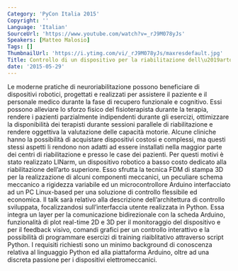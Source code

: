 ```yaml
---
Category: 'PyCon Italia 2015'
Copyright: ''
Language: 'Italian'
SourceUrl: 'https://www.youtube.com/watch?v=_rJ9M078yJs'
Speakers: [Matteo Malosio]
Tags: []
ThumbnailUrl: 'https://i.ytimg.com/vi/_rJ9M078yJs/maxresdefault.jpg'
Title: Controllo di un dispositivo per la riabilitazione dell\u2019arto superiore\
date: '2015-05-29'
---
```

Le moderne pratiche di neuroriabilitazione possono beneficiare di dispositivi robotici, progettati e realizzati per assistere il paziente e il personale medico durante la fase di recupero funzionale e cognitivo. Essi possono alleviare lo sforzo fisico del fisioterapista durante la terapia, rendere i pazienti parzialmente indipendenti durante gli esercizi, ottimizzare la disponibilità dei terapisti durante sessioni parallele di riabilitazione e rendere oggettiva la valutazione delle capacità motorie. Alcune cliniche hanno la possibilità di acquistare dispositivi costosi e complessi, ma questi stessi aspetti li rendono non adatti ad essere installati nella maggior parte dei centri di riabilitazione e presso le case dei pazienti. Per questi motivi è stato realizzato LINarm, un dispositivo robotico a basso costo dedicato alla riabilitazione dell’arto superiore. Esso sfrutta la tecnica FDM di stampa 3D per la realizzazione di alcuni componenti meccanici, un peculiare schema meccanico a rigidezza variabile ed un microcontrollore Arduino interfacciato ad un PC Linux-based per una soluzione di controllo flessibile ed economica.
Il talk sarà relativo alla descrizione dell’architettura di controllo sviluppata, focalizzandosi sull’interfaccia utente realizzata in Python. Essa integra un layer per la comunicazione bidirezionale con la scheda Arduino, funzionalità di plot real-time 2D e 3D per il monitoraggio del dispositivo e per il feedback visivo, comandi grafici per un controllo interattivo e la possibilità di programmare esercizi di training riaiblitativo attraverso script Python. 
I requisiti richiesti sono un minimo background di conoscenza relativa al linguaggio Python ed alla piattaforma Arduino, oltre ad una discreta passione per i dispositivi elettromeccanici.
